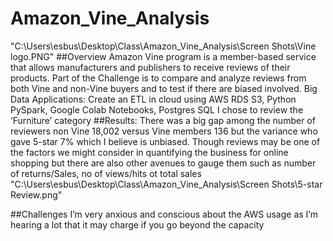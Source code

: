 # Amazon_Vine_Analysis
"C:\Users\esbus\Desktop\Class\Amazon_Vine_Analysis\Screen Shots\Vine logo.PNG"
##Overview
Amazon Vine program is a member-based service that allows manufacturers and publishers to receive reviews of their products. Part of the Challenge is to compare and analyze reviews from both Vine and non-Vine buyers and to test if there are biased involved. 
Big Data Applications: Create an ETL in cloud using AWS RDS S3, Python PySpark, Google Colab Notebooks, Postgres SQL
I chose to review the ‘Furniture’ category 
##Results: 
There was a big gap among the number of reviewers non Vine  18,002 versus Vine members 136 but the variance who gave 5-star 7%  which I believe is unbiased. 
Though reviews may be one of the factors we might consider in quantifying the business for online shopping but there are also other avenues to gauge them such as number of returns/Sales, no of views/hits ot total sales 
"C:\Users\esbus\Desktop\Class\Amazon_Vine_Analysis\Screen Shots\5-star Review.png"
 
##Challenges
I’m very anxious and conscious about the AWS usage as I’m hearing a lot that it may charge if you go beyond the capacity 

